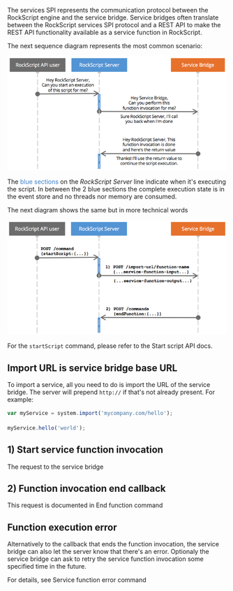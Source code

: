 The services SPI represents the communication protocol between the RockScript engine 
and the service bridge.  Service bridges often translate between the RockScript 
services SPI protocol and a REST API to make the REST API functionality available 
as a service function in RockScript.

The next sequence diagram represents the most common scenario: 

![Service SPI sequence diagram in words](img/service-spi-sequence-words.png)  

The <span style="color:#3F80CD">blue sections</span> on the *RockScript Server* 
line indicate when it's executing the script.  In between the 2 blue sections
the complete execution state is in the event store and no threads nor memory 
are consumed.

The next diagram shows the same but in more technical words

![Service SPI sequence diagram in words](img/service-spi-sequence-api.png)  

For the `startScript` command, please refer to the 
<a onclick="show('start-script')">Start script API docs</a>.

## Import URL is service bridge base URL

To import a service, all you need to do is import the URL of the 
service bridge.  The server will prepend `http://` if that's not 
already present.  For example:

```javascript
var myService = system.import('mycompany.com/hello');

myService.hello('world');
``` 

## 1) Start service function invocation

The request to the service bridge

## 2) Function invocation end callback

This request is documented in <a onclick="show('end-function')">End function command</a>

## Function execution error

Alternatively to the callback that ends the function invocation, the service 
bridge can also let the server know that there's an error.  Optionaly 
the service bridge can ask to retry the service function invocation 
some specified time in the future.  

For details, see <a onclick="show('function-error')">Service function error command</a>

